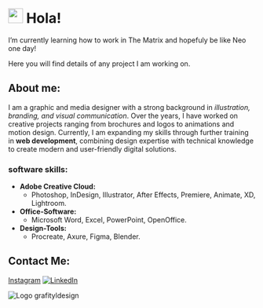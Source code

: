 # <img src="https://emojis.slackmojis.com/emojis/images/1531849430/4246/blob-sunglasses.gif?1531849430" width="30"/> Hola! 
I’m currently learning how to work in The Matrix and hopefuly be like Neo one day!

Here you will find details of any project I am working on.

## About me:

I am a graphic and media designer with a strong background in *illustration, branding, and visual communication*. Over the years, I have worked on creative projects ranging from brochures and logos to animations and motion design. Currently, I am expanding my skills through further training in **web development**, combining design expertise with technical knowledge to create modern and user-friendly digital solutions.

### software skills:

- **Adobe Creative Cloud:**
    * Photoshop, InDesign, Illustrator, After Effects, Premiere, Animate, XD, Lightroom.
- **Office-Software:**
    * Microsoft Word, Excel, PowerPoint, OpenOffice.
- **Design-Tools:**
    * Procreate, Axure, Figma, Blender.

## Contact Me:

[Instagram](https://www.instagram.com/grafityldesign/)
<a href="https://www.linkedin.com/in/rafael-lugo-grafityldesign/" target="_blank"><img alt="LinkedIn" src="https://img.shields.io/badge/linkedin-%230077B5.svg?&style=for-the-badge&logo=linkedin&logoColor=white" /></a>

![Logo grafityldesign](https://scontent-fra3-1.cdninstagram.com/v/t51.2885-19/924046_916927518387205_210825986_a.jpg?efg=eyJ2ZW5jb2RlX3RhZyI6InByb2ZpbGVfcGljLmRqYW5nby43NTAuYzIifQ&_nc_ht=scontent-fra3-1.cdninstagram.com&_nc_cat=101&_nc_oc=Q6cZ2QHwiCGkCLsxHxfp3tXmbebuItxTZzuJfXpW2py6BNAF3F_MqsHPxdtThqAfVvZxutg&_nc_ohc=QO6TD6nA_3gQ7kNvwH8GvWo&_nc_gid=sldQu41KM0SwYGniNWOK-A&edm=AE-LrgUBAAAA&ccb=7-5&oh=00_AfaFvN-Qmd0a8tuP_xIyO0wN4Ijh4mjh-qxIdk6WXt4dyQ&oe=68D1AC08&_nc_sid=8353fa "Logo grafityldesign")



<!--
**Rafael-Lugo/Rafael-Lugo** is a ✨ _special_ ✨ repository because its `README.md` (this file) appears on your GitHub profile.

Here are some ideas to get you started:

- 🔭 I’m currently working on ...
- 🌱 I’m currently learning ...
- 👯 I’m looking to collaborate on ...
- 🤔 I’m looking for help with ...
- 💬 Ask me about ...
- 📫 How to reach me: ...
- 😄 Pronouns: ...
- ⚡ Fun fact: ...
-->
